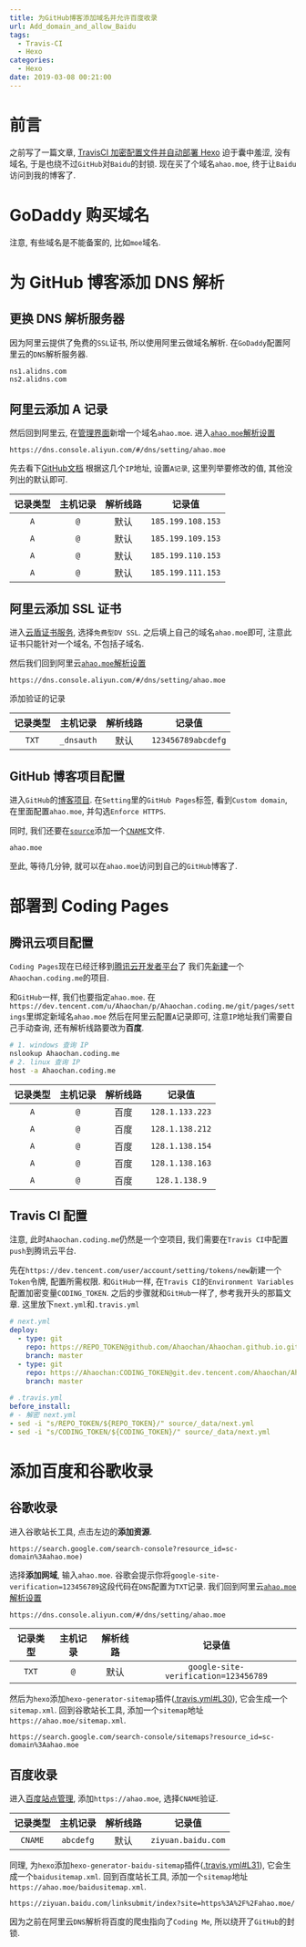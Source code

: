 ```yaml
---
title: 为GitHub博客添加域名并允许百度收录
url: Add_domain_and_allow_Baidu
tags: 
  - Travis-CI
  - Hexo
categories:
  - Hexo
date: 2019-03-08 00:21:00
---
```

# 前言
之前写了一篇文章, [TravisCI 加密配置文件并自动部署 Hexo](https://ahao.moe/posts/TravisCI_encrypts_configuration_files_and_automatically_deploys_Hexo.html)
迫于囊中羞涩, 没有域名, 于是也绕不过`GitHub`对`Baidu`的封锁.
现在买了个域名`ahao.moe`, 终于让`Baidu`访问到我的博客了.

<!-- more -->

# GoDaddy 购买域名
注意, 有些域名是不能备案的, 比如`moe`域名.

# 为 GitHub 博客添加 DNS 解析

## 更换 DNS 解析服务器
因为阿里云提供了免费的`SSL`证书, 所以使用阿里云做域名解析.
在`GoDaddy`配置阿里云的`DNS`解析服务器.
```text
ns1.alidns.com
ns2.alidns.com
```

## 阿里云添加 A 记录
然后回到阿里云, 在[管理界面](https://dns.console.aliyun.com/#/dns/domainList)新增一个域名`ahao.moe`.
进入[`ahao.moe`解析设置](https://dns.console.aliyun.com/#/dns/setting/ahao.moe)
```text
https://dns.console.aliyun.com/#/dns/setting/ahao.moe
```

先去看下[GitHub文档](https://help.github.com/en/articles/setting-up-an-apex-domain#configuring-a-records-with-your-dns-provider)
根据这几个`IP`地址, 设置`A记录`, 这里列举要修改的值, 其他没列出的默认即可.

| 记录类型 | 主机记录 | 解析线路 | 记录值 |
|:-------:|:-------:|:-------:|:------:|
| `A` | `@` | 默认 | `185.199.108.153` |
| `A` | `@` | 默认 | `185.199.109.153` |
| `A` | `@` | 默认 | `185.199.110.153` |
| `A` | `@` | 默认 | `185.199.111.153` | 

## 阿里云添加 SSL 证书
进入[云盾证书服务](https://common-buy.aliyun.com/?commodityCode=cas#/buy), 选择`免费型DV SSL`.
之后填上自己的域名`ahao.moe`即可, 注意此证书只能针对一个域名, 不包括子域名.

然后我们回到阿里云[`ahao.moe`解析设置](https://dns.console.aliyun.com/#/dns/setting/ahao.moe)
```text
https://dns.console.aliyun.com/#/dns/setting/ahao.moe
```
添加验证的记录

| 记录类型 | 主机记录 | 解析线路 | 记录值 |
|:-------:|:-------:|:-------:|:------:|
| `TXT` | `_dnsauth` | 默认 | `123456789abcdefg` |

## GitHub 博客项目配置
进入`GitHub`的[博客项目](https://github.com/Ahaochan/Ahaochan.github.io). 
在`Setting`里的`GitHub Pages`标签, 看到`Custom domain`, 在里面配置`ahao.moe`, 并勾选`Enforce HTTPS`.

同时, 我们还要在[`source`](https://github.com/Ahaochan/Ahaochan.github.io/blob/source/source)添加一个[`CNAME`](https://github.com/Ahaochan/Ahaochan.github.io/blob/source/source/CNAME)文件.
```text
ahao.moe
```
至此, 等待几分钟, 就可以在`ahao.moe`访问到自己的`GitHub`博客了.

# 部署到 Coding Pages

## 腾讯云项目配置
`Coding Pages`现在已经迁移到[腾讯云开发者平台](https://dev.tencent.com/u/Ahaochan)了
我们先[新建](https://dev.tencent.com/user/projects/create)一个`Ahaochan.coding.me`的项目.

和`GitHub`一样, 我们也要指定`ahao.moe`.
在`https://dev.tencent.com/u/Ahaochan/p/Ahaochan.coding.me/git/pages/settings`里绑定新域名`ahao.moe`
然后在阿里云配置`A`记录即可, 注意`IP`地址我们需要自己手动查询, 还有解析线路要改为**百度**.
```bash
# 1. windows 查询 IP
nslookup Ahaochan.coding.me
# 2. linux 查询 IP
host -a Ahaochan.coding.me
```

| 记录类型 | 主机记录 | 解析线路 | 记录值 |
|:-------:|:-------:|:-------:|:------:|
| `A` | `@` | 百度 | `128.1.133.223` |
| `A` | `@` | 百度 | `128.1.138.212` |
| `A` | `@` | 百度 | `128.1.138.154` |
| `A` | `@` | 百度 | `128.1.138.163` |
| `A` | `@` | 百度 | `128.1.138.9` |

## Travis CI 配置
注意, 此时`Ahaochan.coding.me`仍然是一个空项目, 我们需要在`Travis CI`中配置`push`到腾讯云平台.

先在`https://dev.tencent.com/user/account/setting/tokens/new`新建一个`Token`令牌, 配置所需权限.
和`GitHub`一样, 在`Travis CI`的`Environment Variables`配置加密变量`CODING_TOKEN`.
之后的步骤就和`GitHub`一样了, 参考我开头的那篇文章.
这里放下`next.yml`和`.travis.yml`
```yaml
# next.yml
deploy:
  - type: git
    repo: https://REPO_TOKEN@github.com/Ahaochan/Ahaochan.github.io.git
    branch: master
  - type: git
    repo: https://Ahaochan:CODING_TOKEN@git.dev.tencent.com/Ahaochan/Ahaochan.coding.me.git
    branch: master
    
# .travis.yml
before_install:
# - 解密 next.yml
- sed -i "s/REPO_TOKEN/${REPO_TOKEN}/" source/_data/next.yml
- sed -i "s/CODING_TOKEN/${CODING_TOKEN}/" source/_data/next.yml
```

# 添加百度和谷歌收录

## 谷歌收录
进入谷歌站长工具, 点击左边的**添加资源**.
```text
https://search.google.com/search-console?resource_id=sc-domain%3Aahao.moe)
```
选择**添加网域**, 输入`ahao.moe`. 
谷歌会提示你将`google-site-verification=123456789`这段代码在`DNS`配置为`TXT`记录.
我们回到阿里云[`ahao.moe`解析设置](https://dns.console.aliyun.com/#/dns/setting/ahao.moe)
```text
https://dns.console.aliyun.com/#/dns/setting/ahao.moe
```

| 记录类型 | 主机记录 | 解析线路 | 记录值 |
|:-------:|:-------:|:-------:|:------:|
| `TXT` | `@` | 默认 | `google-site-verification=123456789` |

然后为`hexo`添加`hexo-generator-sitemap`插件([.travis.yml#L30](https://github.com/Ahaochan/Ahaochan.github.io/blob/source/.travis.yml#L30)), 它会生成一个`sitemap.xml`.
回到谷歌站长工具, 添加一个`sitemap`地址`https://ahao.moe/sitemap.xml`.
```text
https://search.google.com/search-console/sitemaps?resource_id=sc-domain%3Aahao.moe
```

## 百度收录
进入[百度站点管理](https://ziyuan.baidu.com/site/index), 添加`https://ahao.moe`, 选择`CNAME`验证.

| 记录类型 | 主机记录 | 解析线路 | 记录值 |
|:-------:|:-------:|:-------:|:------:|
| `CNAME` | `abcdefg` | 默认 | `ziyuan.baidu.com` |

同理, 为`hexo`添加`hexo-generator-baidu-sitemap`插件([.travis.yml#L31](https://github.com/Ahaochan/Ahaochan.github.io/blob/source/.travis.yml#L31)), 它会生成一个`baidusitemap.xml`.
回到百度站长工具, 添加一个`sitemap`地址`https://ahao.moe/baidusitemap.xml`.
```text
https://ziyuan.baidu.com/linksubmit/index?site=https%3A%2F%2Fahao.moe/
```

因为之前在阿里云`DNS`解析将百度的爬虫指向了`Coding Me`, 所以绕开了`GitHub`的封锁.